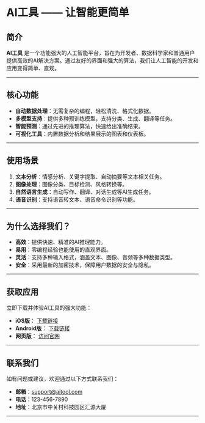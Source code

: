 # AI工具 —— 让智能更简单

## 简介
**AI工具** 是一个功能强大的人工智能平台，旨在为开发者、数据科学家和普通用户提供高效的AI解决方案。通过友好的界面和强大的算法，我们让人工智能的开发和应用变得简单、直观。

---

## 核心功能

- **自动数据处理**：无需复杂的编程，轻松清洗、格式化数据。
- **多模型支持**：提供多种预训练模型，支持分类、生成、翻译等任务。
- **智能预测**：通过先进的推理算法，快速给出准确结果。
- **可视化工具**：内置数据分析和结果展示的图表和仪表板。

---

## 使用场景

1. **文本分析**：情感分析、关键字提取、自动摘要等文本相关任务。
2. **图像处理**：图像分类、目标检测、风格转换等。
3. **自然语言生成**：自动写作、翻译、对话生成等AI生成任务。
4. **语音识别**：支持语音转文本、语音命令识别等功能。

---

## 为什么选择我们？

- **高效**：提供快速、精准的AI推理能力。
- **易用**：零编程经验也能使用的直观界面。
- **灵活**：支持多种输入格式，涵盖文本、图像、音频等多种数据类型。
- **安全**：采用最新的加密技术，保障用户数据的安全与隐私。

---

## 获取应用

立即下载并体验AI工具的强大功能：

- **iOS版**： [下载链接](#)
- **Android版**： [下载链接](#)
- **网页版**： [访问官网](#)

---

## 联系我们

如有问题或建议，欢迎通过以下方式联系我们：

- **邮箱**：support@aitool.com
- **电话**：123-456-7890
- **地址**：北京市中关村科技园区汇源大厦

---
